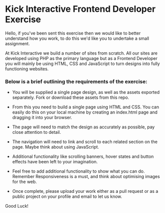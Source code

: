 # Kick Interactive Frontend Developer Exercise

Hello, if you've been sent this exercise then we would like to better understand how you work, to do this we'd like you to undertake a small assignment.

At Kick Interactive we build a number of sites from scratch. All our sites are developed using PHP as the primary language but as a Frontend Developer you will mainly be using HTML, CSS and JavaScript to turn designs into fully functioning websites.

### Below is a brief outlining the requirements of the exercise:

- You will be supplied a single page design, as well as the assets exported separately. Fork or download these assets from this repo.

- From this you need to build a single page using HTML and CSS. You can easily do this on your local machine by creating an index.html page and dragging it into your browser.

- The page will need to match the design as accurately as possible, pay close attention to detail.

- The navigation will need to link and scroll to each related section on the page. Maybe think about using JavaScript.

- Additional functionality like scrolling banners, hover states and button effects have been left to your imagination.

- Feel free to add additional functionality to show what you can do. Remember Responsiveness is a must, and think about optimising images for the web.

- Once complete, please upload your work either as a pull request or as a public project on your profile and email to let us know.

Good Luck!
